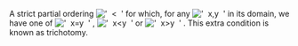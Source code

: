 A strict partial ordering
!['  \<  '](../dictionary/equation_images/20307.1..png) for which, for
any !['  x,y  '](../dictionary/equation_images/20307.2..png) in its
domain, we have one of
!['  x=y  '](../dictionary/equation_images/20307.3..png) ,
!['  x\<y  '](../dictionary/equation_images/20307.4..png) or
!['  x\>y  '](../dictionary/equation_images/20307.5..png) . This extra
condition is known as trichotomy.
